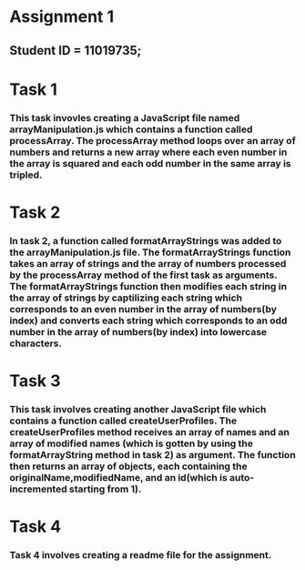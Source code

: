 # Assignment 1

## Student ID = 11019735;

# Task 1

### This task invovles creating a JavaScript file named arrayManipulation.js which contains a function called processArray. The processArray method loops over an array of numbers and returns a new array where each even number in the array is squared and each odd number in the same array is tripled.

# Task 2

### In task 2, a function called formatArrayStrings was added to the arrayManipulation.js file. The formatArrayStrings function takes an array of strings and the array of numbers processed by the processArray method of the first task as arguments. The formatArrayStrings function then modifies each string in the array of strings by captilizing each string which corresponds to an even number in the array of numbers(by index) and converts each string which corresponds to an odd number in the array of numbers(by index) into lowercase characters.

# Task 3

### This task involves creating another JavaScript file which contains a function called createUserProfiles. The createUserProfiles method receives an array of names and an array of modified names (which is gotten by using the formatArrayString method in task 2) as argument. The function then returns an array of objects, each containing the originalName,modifiedName, and an id(which is auto-incremented starting from 1).

# Task 4

### Task 4 involves creating a readme file for the assignment.
